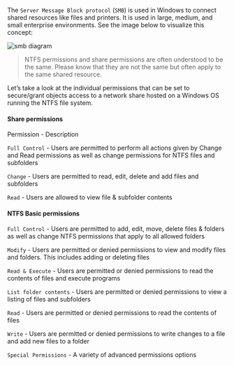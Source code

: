 The `Server Message Block protocol` (`SMB`) is used in Windows to connect shared resources like files and printers. It is used in large, medium, and small enterprise environments. See the image below to visualize this concept:

![smb diagram](https://academy.hackthebox.com/storage/modules/49/smb_diagram.png)

>NTFS permissions and share permissions are often understood to be the same. Please know that they are not the same but often apply to the same shared resource. 

Let’s take a look at the individual permissions that can be set to secure/grant objects access to a network share hosted on a Windows OS running the NTFS file system.

#### Share permissions

Permission - Description

`Full Control` - Users are permitted to perform all actions given by Change and Read permissions as well as change permissions for NTFS files and subfolders

`Change` - Users are permitted to read, edit, delete and add files and subfolders

`Read` - Users are allowed to view file & subfolder contents


#### NTFS Basic permissions

`Full Control` - Users are permitted to add, edit, move, delete files & folders as well as change NTFS permissions that apply to all allowed folders

`Modify` - Users are permitted or denied permissions to view and modify files and folders. This includes adding or deleting files

`Read & Execute` - Users are permitted or denied permissions to read the contents of files and execute programs

`List folder contents` - Users are permitted or denied permissions to view a listing of files and subfolders

`Read` - Users are permitted or denied permissions to read the contents of files

`Write` - Users are permitted or denied permissions to write changes to a file and add new files to a folder

`Special Permissions` - A variety of advanced permissions options

